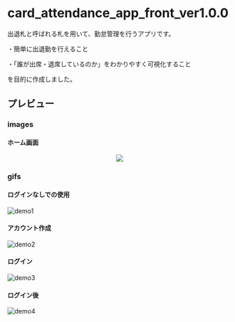 # card_attendance_app_front_ver1.0.0
出退札と呼ばれる札を用いて、勤怠管理を行うアプリです。

・簡単に出退勤を行えること

・「誰が出席・退席しているのか」をわかりやすく可視化すること

を目的に作成しました。

## プレビュー

### images
#### ホーム画面
<div display="flex">
  <p align="center">
    <img src="https://github.com/Fuyuki006/card_attendance_app_front_ver1.0.0/assets/125243602/90d711f7-b61b-4f12-aa7f-a6f352dd4953">
  </p>
</div>

### gifs

#### ログインなしでの使用
![demo1](https://github.com/Fuyuki006/card_attendance_app_front_ver1.0.0/assets/125243602/b46155f1-5585-45d2-a31a-92c7d5d7f7a2)

#### アカウント作成
![demo2](https://github.com/Fuyuki006/card_attendance_app_front_ver1.0.0/assets/125243602/16585ff9-ce0d-4b7d-8f77-03502e826bdb)

#### ログイン
![demo3](https://github.com/Fuyuki006/card_attendance_app_front_ver1.0.0/assets/125243602/804b0008-600b-4a76-ae47-e69cbb20d324)

#### ログイン後
![demo4](https://github.com/Fuyuki006/card_attendance_app_front_ver1.0.0/assets/125243602/f58d0fff-24fb-4678-a8c1-4f057bd475e6)


